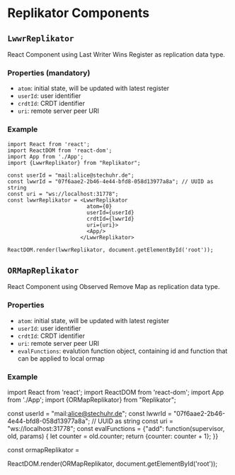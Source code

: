 # Replikator Components

## `LwwrReplikator`

React Component using Last Writer Wins Register as replication data type.

### Properties (mandatory)

- `atom`: initial state, will be updated with latest register
- `userId`: user identifier
- `crdtId`: CRDT identifier
- `uri`: remote server peer URI

### Example

```
import React from 'react';
import ReactDOM from 'react-dom';
import App from './App';
import {LwwrReplikator} from "Replikator";

const userId = "mail:alice@stechuhr.de";
const lwwrId = "07f6aae2-2b46-4e44-bfd8-058d13977a8a"; // UUID as string
const uri = "ws://localhost:31778";
const lwwrReplikator = <LwwrReplikator 
                         atom={0} 
                         userId={userId} 
                         crdtId={lwwrId} 
                         uri={uri}>
                         <App/>
                       </LwwrReplikator>

ReactDOM.render(lwwrReplikator, document.getElementById('root'));
```

## `ORMapReplikator`

React Component using Observed Remove Map as replication data type.

### Properties

- `atom`: initial state, will be updated with latest register
- `userId`: user identifier
- `crdtId`: CRDT identifier
- `uri`: remote server peer URI
- `evalFunctions`: evalution function object, containing id and function that can be applied to local ormap

### Example
import React from 'react';
import ReactDOM from 'react-dom';
import App from './App';
import {ORMapReplikator} from "Replikator";

const userId = "mail:alice@stechuhr.de";
const lwwrId = "07f6aae2-2b46-4e44-bfd8-058d13977a8a"; // UUID as string
const uri = "ws://localhost:31778";
const evalFunctions = {"add": function(supervisor, old, params) {
  let counter = old.counter;
  return {counter: counter + 1};
}}

const ormapReplikator = <ORMapReplikator 
                         atom={0} 
                         userId={userId} 
                         crdtId={lwwrId} 
                         evalFunctions={evalFunctions}
                         uri={uri}>
                         <App/>
                       </ORMapReplikator>

ReactDOM.render(ORMapReplikator, document.getElementById('root'));
